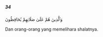 ##### 34

<span class="ayah">وَٱلَّذِينَ هُمْ عَلَىٰ صَلَاتِهِمْ يُحَافِظُونَ</span>

<span class="ayah_translation">Dan orang-orang yang memelihara shalatnya.</span>
